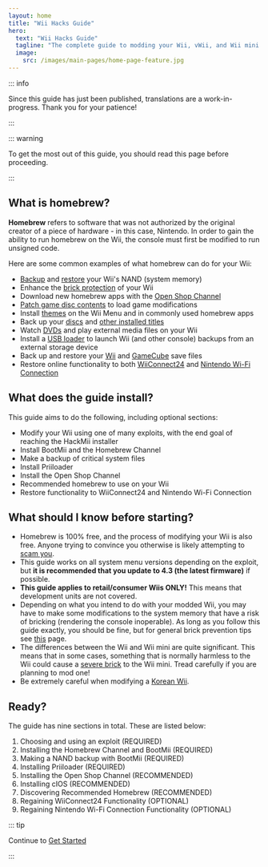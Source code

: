 ```yaml
---
layout: home
title: "Wii Hacks Guide"
hero:
  text: "Wii Hacks Guide"
  tagline: "The complete guide to modding your Wii, vWii, and Wii mini."
  image:
    src: /images/main-pages/home-page-feature.jpg
---
```


::: info

Since this guide has just been published, translations are a work-in-progress. Thank you for your patience!

:::

::: warning

To get the most out of this guide, you should read this page before proceeding.

:::

## What is homebrew?

**Homebrew** refers to software that was not authorized by the original creator of a piece of hardware - in this case, Nintendo. In order to gain the ability to run homebrew on the Wii, the console must first be modified to run unsigned code.

Here are some common examples of what homebrew can do for your Wii:

+ [Backup](bootmii) and [restore](bootmiirecover) your Wii's NAND (system memory)
+ Enhance the [brick protection](priiloader) of your Wii
+ Download new homebrew apps with the [Open Shop Channel](osc)
+ [Patch game disc contents](https://wiki.hacks.guide/wiki/Wii:Riivolution) to load game modifications
+ Install [themes](themes) on the Wii Menu and in commonly used homebrew apps
+ Back up your [discs](dump-games) and [other installed titles](dump-wads)
+ Watch [DVDs](recommended-homebrew#entertainment) and play external media files on your Wii
+ Install a [USB loader](wii-loaders) to launch Wii (and other console) backups from an external storage device
+ Back up and restore your [Wii](wii-saves) and [GameCube](gcsaves) save files
+ Restore online functionality to both [WiiConnect24](wiiconnect24) and [Nintendo Wi-Fi Connection](wiimmfi)

## What does the guide install?

This guide aims to do the following, including optional sections:

+ Modify your Wii using one of many exploits, with the end goal of reaching the HackMii installer
+ Install BootMii and the Homebrew Channel
+ Make a backup of critical system files
+ Install Priiloader
+ Install the Open Shop Channel
+ Recommended homebrew to use on your Wii
+ Restore functionality to WiiConnect24 and Nintendo Wi-Fi Connection

## What should I know before starting?

+ Homebrew is 100% free, and the process of modifying your Wii is also free. Anyone trying to convince you otherwise is likely attempting to [scam you](https://hbc.hackmii.com/scam).
+ This guide works on all system menu versions depending on the exploit, but **it is recommended that you update to 4.3 (the latest firmware)** if possible.
+ **This guide applies to retail/consumer Wiis ONLY!** This means that development units are not covered.
+ Depending on what you intend to do with your modded Wii, you may have to make some modifications to the system memory that have a risk of bricking (rendering the console inoperable). As long as you follow this guide exactly, you should be fine, but for general brick prevention tips see [this](bricks#brick-prevention) page.
+ The differences between the Wii and Wii mini are quite significant. This means that in some cases, something that is normally harmless to the Wii could cause a [severe brick](bricks#wi-fi-brick) to the Wii mini. Tread carefully if you are planning to mod one!
+ Be extremely careful when modifying a [Korean Wii](bricks#korean-kiierror-003-brick).

## Ready?

The guide has nine sections in total. These are listed below:

1. Choosing and using an exploit (REQUIRED)
1. Installing the Homebrew Channel and BootMii (REQUIRED)
1. Making a NAND backup with BootMii (REQUIRED)
1. Installing Priiloader (REQUIRED)
1. Installing the Open Shop Channel (RECOMMENDED)
1. Installing cIOS (RECOMMENDED)
1. Discovering Recommended Homebrew (RECOMMENDED)
1. Regaining WiiConnect24 Functionality (OPTIONAL)
1. Regaining Nintendo Wi-Fi Connection Functionality (OPTIONAL)

::: tip

Continue to [Get Started](get-started)

:::
